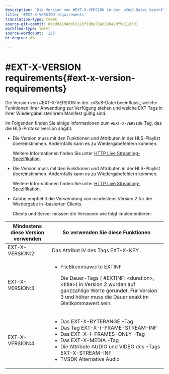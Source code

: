 ```yaml
---
description: 'Die Version von #EXT-X-VERSION in der .m3u8-Datei beeinflusst, welche Funktionen Ihrer Anwendung zur Verfügung stehen und welche EXT-Tags in Ihrer Wiedergabeliste/Ihrem Manifest gültig sind.'
title: '#EXT-X-VERSION requirements'
translation-type: tm+mt
source-git-commit: 89bdda1d4bd5c126f19ba75a819942df901183d1
workflow-type: tm+mt
source-wordcount: '226'
ht-degree: 0%

---
```



# #EXT-X-VERSION requirements{#ext-x-version-requirements}

Die Version von #EXT-X-VERSION in der .m3u8-Datei beeinflusst, welche Funktionen Ihrer Anwendung zur Verfügung stehen und welche EXT-Tags in Ihrer Wiedergabeliste/Ihrem Manifest gültig sind.

<!--<a id="section_8850183988124049A001758F117AD3A6"></a>-->

Im Folgenden finden Sie einige Informationen zum `#EXT-X-VERSION`-Tag, das die HLS-Protokollversion angibt:

* Die Version muss mit den Funktionen und Attributen in der HLS-Playlist übereinstimmen. Andernfalls kann es zu Wiedergabefehlern kommen.

   Weitere Informationen finden Sie unter [HTTP Live Streaming-Spezifikation](https://datatracker.ietf.org/doc/draft-pantos-http-live-streaming/?include_text=1).
* Die Version muss mit den Funktionen und Attributen in der HLS-Playlist übereinstimmen. Andernfalls kann es zu Wiedergabefehlern kommen.

   Weitere Informationen finden Sie unter [HTTP Live Streaming-Spezifikation](https://datatracker.ietf.org/doc/draft-pantos-http-live-streaming/?include_text=1).
* Adobe empfiehlt die Verwendung von mindestens Version 2 für die Wiedergabe in -basierten Clients.

   Clients und Server müssen die Versionen wie folgt implementieren:

<table frame="all" colsep="1" rowsep="1" id="table_62EB98EDD9DE49EC84CB1C7D59BC40E6"> 
 <thead> 
  <tr rowsep="1"> 
   <th colname="1" class="entry"> Mindestens diese Version verwenden </th> 
   <th colname="2" class="entry"> So verwenden Sie diese Funktionen </th> 
  </tr> 
 </thead>
 <tbody> 
  <tr rowsep="1"> 
   <td colname="1"> <span class="codeph"> EXT-X-VERSION:2  </span> </td> 
   <td colname="2"> Das Attribut IV des Tags <span class="codeph"> EXT-X-KEY </span>. </td> 
  </tr> 
  <tr rowsep="1"> 
   <td colname="1"> <span class="codeph"> EXT-X-VERSION:3  </span> </td> 
   <td colname="2"> 
    <ul id="ul_C9500D3F934848639C204BF248F139FF"> 
     <li id="li_535A7E3FABCB46FE872A7EA5DE2A1784">Fließkommawerte <span class="codeph"> EXTINF </span> <p>Die Dauer-Tags ( <span class="codeph"> #EXTINF: </span>&lt;duration&gt;,&lt;title&gt;) in Version 2 wurden auf ganzzahlige Werte gerundet. Für Version 3 und höher muss die Dauer exakt im Gleitkommawert sein. </p> </li> 
    </ul> </td> 
  </tr> 
  <tr rowsep="0"> 
   <td colname="1"> <p> <span class="codeph"> EXT-X-VERSION:4  </span> </p> </td> 
   <td colname="2"> <p> 
     <ul id="ul_83D61E909D0C413FBDAB7A4A0BE1F03C"> 
      <li id="li_5071F2BE2DB74BBFB1F23B3B30C5CFD6">Das <span class="codeph"> EXT-X-BYTERANGE </span>-Tag </li> 
      <li id="li_A093F448567D475AB44656D4600BCBD6">Das Tag <span class="codeph"> EXT-X-I-FRAME-STREAM-INF </span> </li> 
      <li id="li_1084AE3B10FD4EB387D25EEDDFBBC8CD">Das <span class="codeph"> EXT-X-I-FRAMES-ONLY </span>-Tag </li> 
      <li id="li_4FEFA36E300C403DBB77BB4DA46DB4EB">Das <span class="codeph"> EXT-X-MEDIA </span>-Tag </li> 
      <li id="li_E53D81AED45C47AEA346FA3A1B191E5C">Die Attribute <span class="codeph"> AUDIO </span> und <span class="codeph"> VIDEO </span> des <span class="codeph">-Tags EXT-X-STREAM-INF </span> </li> 
      <li id="li_2E99A4971B8046F3845CF3D4D363CCCF">TVSDK Alternative Audio </li> 
     </ul> </p> </td> 
  </tr> 
 </tbody> 
</table>


